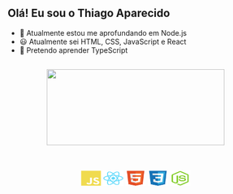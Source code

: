 ## Olá! Eu sou o Thiago Aparecido

- 🌱 Atualmente estou me aprofundando em Node.js
- 😃 Atualmente sei HTML, CSS, JavaScript e React
- 🧐 Pretendo aprender TypeScript

 ##
 <!--
<div align="center">
  <a href="https://github.com/tcheagow">
  <img height="150em" width="350em" src="https://github-readme-stats.vercel.app/api?username=tcheagow&show_icons=true&theme=dark&include_all_commits=true&count_private=true"/>
  <img height="150em" width="350em" src="https://github-readme-stats.vercel.app/api/top-langs/?username=tcheagow&layout=compact&langs_count=7&theme=dark"/>
</div>
  -->
<div align="center">
 <img height="150em" width="350em" src="https://github-readme-stats.vercel.app/api/top-langs/?username=tcheagow&layout=compact&langs_count=7&theme=dark"/>
</div>

 ##
<div align="center" style="display: inline_block"><br>
  <img align="center" alt="Tcheago-Js" height="30" width="40" src="https://raw.githubusercontent.com/devicons/devicon/master/icons/javascript/javascript-plain.svg">
  <img align="center" alt="Tcheago-React" height="30" width="40" src="https://raw.githubusercontent.com/devicons/devicon/master/icons/react/react-original.svg">
  <img align="center" alt="Tcheago-HTML" height="30" width="40" src="https://raw.githubusercontent.com/devicons/devicon/master/icons/html5/html5-original.svg">
  <img align="center" alt="Tcheago-CSS" height="30" width="40" src="https://raw.githubusercontent.com/devicons/devicon/master/icons/css3/css3-original.svg">
  <img align="center" alt="Tcheago-CSS" height="30" width="40" src="https://raw.githubusercontent.com/devicons/devicon/master/icons/nodejs/nodejs-original.svg">
</div>

 ##
 <!-- 
  <a href = "mailto:thiagoapalves2004@gmail.com"><img src="https://img.shields.io/badge/-Gmail-%23333?style=for-the-badge&logo=gmail&logoColor=white" target="_blank"></a>
-->



